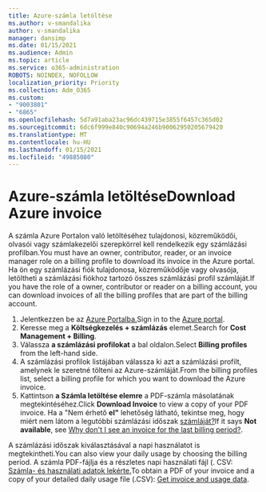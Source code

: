 ```yaml
---
title: Azure-számla letöltése
ms.author: v-smandalika
author: v-smandalika
manager: dansimp
ms.date: 01/15/2021
ms.audience: Admin
ms.topic: article
ms.service: o365-administration
ROBOTS: NOINDEX, NOFOLLOW
localization_priority: Priority
ms.collection: Adm_O365
ms.custom:
- "9003801"
- "6865"
ms.openlocfilehash: 5d7a91aba23ac96dc439715e3855f6457c365d02
ms.sourcegitcommit: 6dc6f999e840c90694a246b90062950205679420
ms.translationtype: MT
ms.contentlocale: hu-HU
ms.lasthandoff: 01/15/2021
ms.locfileid: "49885080"
---
```

# <a name="download-azure-invoice"></a><span data-ttu-id="9e6ad-102">Azure-számla letöltése</span><span class="sxs-lookup"><span data-stu-id="9e6ad-102">Download Azure invoice</span></span>

<span data-ttu-id="9e6ad-103">A számla Azure Portalon való letöltéséhez tulajdonosi, közreműködői, olvasói vagy számlakezelői szerepkörrel kell rendelkezik egy számlázási profilban.</span><span class="sxs-lookup"><span data-stu-id="9e6ad-103">You must have an owner, contributor, reader, or an invoice manager role on a billing profile to download its invoice in the Azure portal.</span></span> <span data-ttu-id="9e6ad-104">Ha ön egy számlázási fiók tulajdonosa, közreműködője vagy olvasója, letöltheti a számlázási fiókhoz tartozó összes számlázási profil számláját.</span><span class="sxs-lookup"><span data-stu-id="9e6ad-104">If you have the role of a owner, contributor or reader on a billing account, you can download invoices of all the billing profiles that are part of the billing account.</span></span>

1. <span data-ttu-id="9e6ad-105">Jelentkezzen be az [Azure Portalba.](https://portal.azure.com/)</span><span class="sxs-lookup"><span data-stu-id="9e6ad-105">Sign in to the [Azure portal](https://portal.azure.com/).</span></span>
2. <span data-ttu-id="9e6ad-106">Keresse meg a **Költségkezelés + számlázás** elemet.</span><span class="sxs-lookup"><span data-stu-id="9e6ad-106">Search for **Cost Management + Billing**.</span></span>
3. <span data-ttu-id="9e6ad-107">Válassza **a számlázási profilokat** a bal oldalon.</span><span class="sxs-lookup"><span data-stu-id="9e6ad-107">Select **Billing profiles** from the left-hand side.</span></span>
4. <span data-ttu-id="9e6ad-108">A számlázási profilok listájában válassza ki azt a számlázási profilt, amelynek le szeretné tölteni az Azure-számláját.</span><span class="sxs-lookup"><span data-stu-id="9e6ad-108">From the billing profiles list, select a billing profile for which you want to download the Azure invoice.</span></span>
5. <span data-ttu-id="9e6ad-109">Kattintson **a Számla letöltése elemre** a PDF-számla másolatának megtekintéséhez.</span><span class="sxs-lookup"><span data-stu-id="9e6ad-109">Click **Download Invoice** to view a copy of your PDF invoice.</span></span> <span data-ttu-id="9e6ad-110">Ha a "Nem érhető **el"** lehetőség látható, tekintse meg, hogy miért nem látom a legutóbbi számlázási időszak [számláját?](https://docs.microsoft.com/azure/cost-management-billing/manage/download-azure-invoice-daily-usage-date)</span><span class="sxs-lookup"><span data-stu-id="9e6ad-110">If it says **Not available**, see [Why don't I see an invoice for the last billing period?](https://docs.microsoft.com/azure/cost-management-billing/manage/download-azure-invoice-daily-usage-date).</span></span>

<span data-ttu-id="9e6ad-111">A számlázási időszak kiválasztásával a napi használatot is megtekintheti.</span><span class="sxs-lookup"><span data-stu-id="9e6ad-111">You can also view your daily usage by choosing the billing period.</span></span> <span data-ttu-id="9e6ad-112">A számla PDF-fájlja és a részletes napi használati fájl (. CSV: [Számla- és használati adatok lekérte.](https://docs.microsoft.com/azure/cost-management-billing/manage/download-azure-invoice-daily-usage-date)</span><span class="sxs-lookup"><span data-stu-id="9e6ad-112">To obtain a PDF of your invoice and a copy of your detailed daily usage file (.CSV): [Get invoice and usage data](https://docs.microsoft.com/azure/cost-management-billing/manage/download-azure-invoice-daily-usage-date).</span></span>